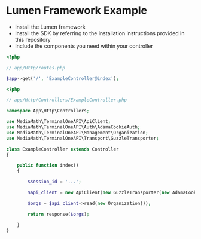 # Lumen Framework Example

- Install the Lumen framework
- Install the SDK by referring to the installation instructions provided in this repository
- Include the components you need within your controller

```php
<?php

// app/Http/routes.php

$app->get('/', 'ExampleController@index');
```

```php
<?php

// app/Http/Controllers/ExampleController.php

namespace App\Http\Controllers;

use MediaMath\TerminalOneAPI\ApiClient;
use MediaMath\TerminalOneAPI\Auth\AdamaCookieAuth;
use MediaMath\TerminalOneAPI\Management\Organization;
use MediaMath\TerminalOneAPI\Transport\GuzzleTransporter;

class ExampleController extends Controller
{

    public function index()
    {

        $session_id = '...';

        $api_client = new ApiClient(new GuzzleTransporter(new AdamaCookieAuth($session_id)));

        $orgs = $api_client->read(new Organization());

        return response($orgs);

    }
}
```